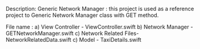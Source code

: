 Description:
Generic Network Manager : this project is used as a reference project to Generic Network Manager class with GET method.

File name :
a) View Controller - ViewController.swift
b) Network Manager  - GETNetworkManager.swift
c) Network Related Files- NetworkRelatedData.swift
c) Model - TaxiDetails.swift


